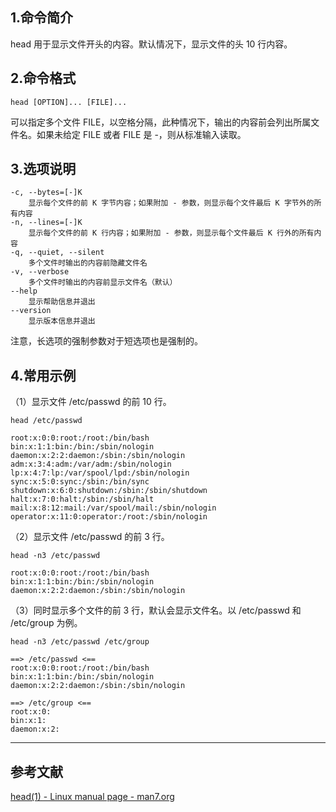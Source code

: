 ## 1.命令简介
head 用于显示文件开头的内容。默认情况下，显示文件的头 10 行内容。

## 2.命令格式
```
head [OPTION]... [FILE]...
```
可以指定多个文件 FILE，以空格分隔，此种情况下，输出的内容前会列出所属文件名。如果未给定 FILE 或者 FILE 是 -，则从标准输入读取。

## 3.选项说明
```
-c, --bytes=[-]K
	显示每个文件的前 K 字节内容；如果附加 - 参数，则显示每个文件最后 K 字节外的所有内容
-n, --lines=[-]K
	显示每个文件的前 K 行内容；如果附加 - 参数，则显示每个文件最后 K 行外的所有内容
-q, --quiet, --silent
	多个文件时输出的内容前隐藏文件名
-v, --verbose
	多个文件时输出的内容前显示文件名（默认）
--help
	显示帮助信息并退出
--version
	显示版本信息并退出
```
注意，长选项的强制参数对于短选项也是强制的。

## 4.常用示例
（1）显示文件 /etc/passwd 的前 10 行。
```
head /etc/passwd

root:x:0:0:root:/root:/bin/bash
bin:x:1:1:bin:/bin:/sbin/nologin
daemon:x:2:2:daemon:/sbin:/sbin/nologin
adm:x:3:4:adm:/var/adm:/sbin/nologin
lp:x:4:7:lp:/var/spool/lpd:/sbin/nologin
sync:x:5:0:sync:/sbin:/bin/sync
shutdown:x:6:0:shutdown:/sbin:/sbin/shutdown
halt:x:7:0:halt:/sbin:/sbin/halt
mail:x:8:12:mail:/var/spool/mail:/sbin/nologin
operator:x:11:0:operator:/root:/sbin/nologin
```

（2）显示文件 /etc/passwd 的前 3 行。
```
head -n3 /etc/passwd

root:x:0:0:root:/root:/bin/bash
bin:x:1:1:bin:/bin:/sbin/nologin
daemon:x:2:2:daemon:/sbin:/sbin/nologin
```

（3）同时显示多个文件的前 3 行，默认会显示文件名。以 /etc/passwd 和 /etc/group 为例。
```
head -n3 /etc/passwd /etc/group

==> /etc/passwd <==
root:x:0:0:root:/root:/bin/bash
bin:x:1:1:bin:/bin:/sbin/nologin
daemon:x:2:2:daemon:/sbin:/sbin/nologin

==> /etc/group <==
root:x:0:
bin:x:1:
daemon:x:2:
```

---
## 参考文献
[head(1) - Linux manual page - man7.org](https://man7.org/linux/man-pages/man1/head.1.html)